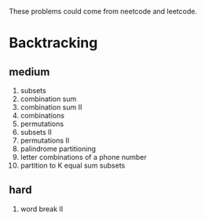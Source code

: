 These problems could come from neetcode and leetcode.

# Backtracking

## medium
1. subsets
2. combination sum
3. combination sum II
4. combinations
5. permutations
6. subsets II
7. permutations II
8. palindrome partitioning
9. letter combinations of a phone number
10. partition to K equal sum subsets

## hard
1. word break II
